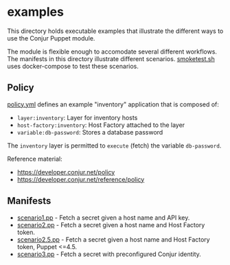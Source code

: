 # examples

This directory holds executable examples that illustrate the different ways to use the Conjur Puppet module.

The module is flexible enough to accomodate several different workflows.
The manifests in this directory illustrate different scenarios.
[smoketest.sh](smoketest.sh) uses docker-compose to test these scenarios.

## Policy

[policy.yml](policy.yml) defines an example "inventory" application that is composed of:
- `layer:inventory`: Layer for inventory hosts
- `host-factory:inventory`: Host Factory attached to the layer
- `variable:db-password`: Stores a database password

The `inventory` layer is permitted to `execute` (fetch) the variable `db-password`.

Reference material:

- https://developer.conjur.net/policy
- https://developer.conjur.net/reference/policy

## Manifests

- [scenario1.pp](scenario1.pp) - Fetch a secret given a host name and API key.
- [scenario2.pp](scenario2.pp) - Fetch a secret given a host name and Host Factory token.
- [scenario2.5.pp](scenario2.5.pp) - Fetch a secret given a host name and Host Factory token, Puppet <=4.5.
- [scenario3.pp](scenario3.pp) - Fetch a secret with preconfigured Conjur identity.

